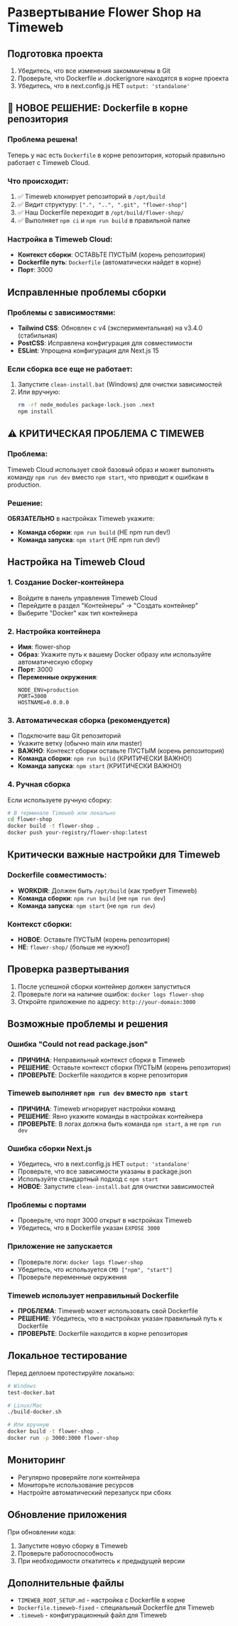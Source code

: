 # Развертывание Flower Shop на Timeweb

## Подготовка проекта

1. Убедитесь, что все изменения закоммичены в Git
2. Проверьте, что Dockerfile и .dockerignore находятся в корне проекта
3. Убедитесь, что в next.config.js НЕТ `output: 'standalone'`

## 🚀 НОВОЕ РЕШЕНИЕ: Dockerfile в корне репозитория

### Проблема решена!
Теперь у нас есть `Dockerfile` в корне репозитория, который правильно работает с Timeweb Cloud.

### Что происходит:
1. ✅ Timeweb клонирует репозиторий в `/opt/build`
2. ✅ Видит структуру: `[".", "..", ".git", "flower-shop"]`
3. ✅ Наш Dockerfile переходит в `/opt/build/flower-shop/`
4. ✅ Выполняет `npm ci` и `npm run build` в правильной папке

### Настройка в Timeweb Cloud:
- **Контекст сборки**: ОСТАВЬТЕ ПУСТЫМ (корень репозитория)
- **Dockerfile путь**: `Dockerfile` (автоматически найдет в корне)
- **Порт**: 3000

## Исправленные проблемы сборки

### Проблемы с зависимостями:
- **Tailwind CSS**: Обновлен с v4 (экспериментальная) на v3.4.0 (стабильная)
- **PostCSS**: Исправлена конфигурация для совместимости
- **ESLint**: Упрощена конфигурация для Next.js 15

### Если сборка все еще не работает:
1. Запустите `clean-install.bat` (Windows) для очистки зависимостей
2. Или вручную:
   ```bash
   rm -rf node_modules package-lock.json .next
   npm install
   ```

## ⚠️ КРИТИЧЕСКАЯ ПРОБЛЕМА С TIMEWEB

### Проблема:
Timeweb Cloud использует свой базовый образ и может выполнять команду `npm run dev` вместо `npm start`, что приводит к ошибкам в production.

### Решение:
**ОБЯЗАТЕЛЬНО** в настройках Timeweb укажите:
- **Команда сборки**: `npm run build` (НЕ npm run dev!)
- **Команда запуска**: `npm start` (НЕ npm run dev!)

## Настройка на Timeweb Cloud

### 1. Создание Docker-контейнера
- Войдите в панель управления Timeweb Cloud
- Перейдите в раздел "Контейнеры" → "Создать контейнер"
- Выберите "Docker" как тип контейнера

### 2. Настройка контейнера
- **Имя**: flower-shop
- **Образ**: Укажите путь к вашему Docker образу или используйте автоматическую сборку
- **Порт**: 3000
- **Переменные окружения**:
  ```
  NODE_ENV=production
  PORT=3000
  HOSTNAME=0.0.0.0
  ```

### 3. Автоматическая сборка (рекомендуется)
- Подключите ваш Git репозиторий
- Укажите ветку (обычно main или master)
- **ВАЖНО**: Контекст сборки оставьте ПУСТЫМ (корень репозитория)
- **Команда сборки**: `npm run build` (КРИТИЧЕСКИ ВАЖНО!)
- **Команда запуска**: `npm start` (КРИТИЧЕСКИ ВАЖНО!)

### 4. Ручная сборка
Если используете ручную сборку:
```bash
# В терминале Timeweb или локально
cd flower-shop
docker build -t flower-shop .
docker push your-registry/flower-shop:latest
```

## Критически важные настройки для Timeweb

### Dockerfile совместимость:
- **WORKDIR**: Должен быть `/opt/build` (как требует Timeweb)
- **Команда сборки**: `npm run build` (не `npm run dev`)
- **Команда запуска**: `npm start` (не `npm run dev`)

### Контекст сборки:
- **НОВОЕ**: Оставьте ПУСТЫМ (корень репозитория)
- **НЕ**: `flower-shop/` (больше не нужно!)

## Проверка развертывания

1. После успешной сборки контейнер должен запуститься
2. Проверьте логи на наличие ошибок: `docker logs flower-shop`
3. Откройте приложение по адресу: `http://your-domain:3000`

## Возможные проблемы и решения

### Ошибка "Could not read package.json"
- **ПРИЧИНА**: Неправильный контекст сборки в Timeweb
- **РЕШЕНИЕ**: Оставьте контекст сборки ПУСТЫМ (корень репозитория)
- **ПРОВЕРЬТЕ**: Dockerfile находится в корне репозитория

### Timeweb выполняет `npm run dev` вместо `npm start`
- **ПРИЧИНА**: Timeweb игнорирует настройки команд
- **РЕШЕНИЕ**: Явно укажите команды в настройках контейнера
- **ПРОВЕРЬТЕ**: В логах должна быть команда `npm start`, а не `npm run dev`

### Ошибка сборки Next.js
- Убедитесь, что в next.config.js НЕТ `output: 'standalone'`
- Проверьте, что все зависимости указаны в package.json
- Используйте стандартный подход с `npm start`
- **НОВОЕ**: Запустите `clean-install.bat` для очистки зависимостей

### Проблемы с портами
- Проверьте, что порт 3000 открыт в настройках Timeweb
- Убедитесь, что в Dockerfile указан `EXPOSE 3000`

### Приложение не запускается
- Проверьте логи: `docker logs flower-shop`
- Убедитесь, что используется `CMD ["npm", "start"]`
- Проверьте переменные окружения

### Timeweb использует неправильный Dockerfile
- **ПРОБЛЕМА**: Timeweb может использовать свой Dockerfile
- **РЕШЕНИЕ**: Убедитесь, что в настройках указан правильный путь к Dockerfile
- **ПРОВЕРЬТЕ**: Dockerfile находится в корне репозитория

## Локальное тестирование

Перед деплоем протестируйте локально:
```bash
# Windows
test-docker.bat

# Linux/Mac
./build-docker.sh

# Или вручную
docker build -t flower-shop .
docker run -p 3000:3000 flower-shop
```

## Мониторинг

- Регулярно проверяйте логи контейнера
- Мониторьте использование ресурсов
- Настройте автоматический перезапуск при сбоях

## Обновление приложения

При обновлении кода:
1. Запустите новую сборку в Timeweb
2. Проверьте работоспособность
3. При необходимости откатитесь к предыдущей версии

## Дополнительные файлы

- `TIMEWEB_ROOT_SETUP.md` - настройка с Dockerfile в корне
- `Dockerfile.timeweb-fixed` - специальный Dockerfile для Timeweb
- `.timeweb` - конфигурационный файл для Timeweb
